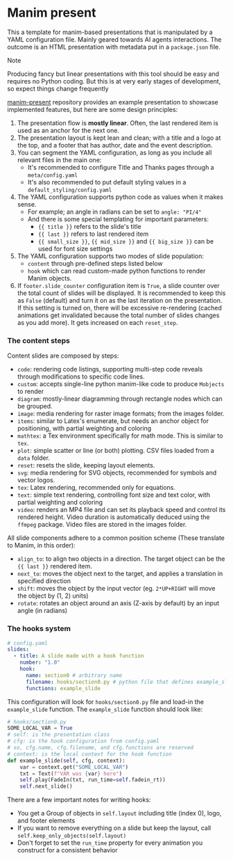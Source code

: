 # Manim present

This a template for manim-based presentations that is manipulated by a YAML configuration file.
Mainly geared towards AI agents interactions. The outcome is an HTML presentation with metadata
put in a `package.json` file.

> [!NOTE]
> Producing fancy but linear presentations with this tool should be easy and requires no
> Python coding. But this is at very early stages of development, so expect things
> change frequently

[manim-present](https://github.com/FoamScience/manim-present) repository provides an example presentation
to showcase implemented features, but here are some design principles:

1. The presentation flow is **mostly linear**. Often, the last rendered item is used as an anchor
   for the next one.
1. The presentation layout is kept lean and clean; with a title and a logo at the top, and a footer
   that has author, date and the event description.
1. You can segment the YAML configuration, as long as you include all relevant files in the main one:
   - It's recommended  to configure Title and Thanks pages through a `meta/config.yaml`
   - It's also recommended to put default styling values in a `default_styling/config.yaml`
1. The YAML configuration supports python code as values when it makes sense.
   - For example; an angle in radians can be set to `angle: "PI/4"`
   - And there is some special templating for important parameters:
     - `{{ title }}` refers to the slide's title
     - `{{ last }}` refers to last rendered item
     - `{{ small_size }}`, `{{ mid_size }}` and `{{ big_size }}` can be used for font size settings
1. The YAML configuration supports two modes of slide population:
   - `content` through pre-defined steps listed below
   - `hook` which can read custom-made python functions to render Manim objects.
2. If `footer.slide_counter` configuration item is `True`, a slide counter over
   the total count of slides will be displayed. It is recommended to keep this as `False` (default)
   and turn it on as the last iteration on the presentation. If this setting is turned on, there
   will be excessive re-rendering (cached animations get invalidated because the total number of
   slides changes as you add more). It gets increased on each `reset_step`.

### The content steps

Content slides are composed by steps:
- `code`: rendering code listings, supporting multi-step code reveals through modifications
  to specific code lines.
- `custom`: accepts single-line python manim-like code to produce `Mobjects` to render
- `diagram`: mostly-linear diagramming through rectangle nodes which can be grouped.
- `image`: media rendering for raster image formats; from the images folder.
- `items`: similar to Latex's enumerate, but needs an anchor object for positioning, with
  partial weighting and coloring
- `mathtex`: a Tex environment specifically for math mode. This is similar to `tex`.
- `plot`: simple scatter or line (or both) plotting. CSV files loaded from a `data` folder.
- `reset`: resets the slide, keeping layout elements.
- `svg`: media rendering for SVG objects, recommended for symbols and vector logos.
- `tex`: Latex rendering, recommended only for equations.
- `text`: simple text rendering, controlling font size and text color,
  with partial weighting and coloring
- `video`: renders an MP4 file and can set its playback speed and control its rendered height.
  Video duration is automatically deduced using the `ffmpeg` package. Video files are stored in the
  images folder.

All slide components adhere to a common position scheme (These translate to Manim, in this order):
- `align_to`: to align two objects in a direction. The target object can be the `{{ last }}` rendered item.
- `next_to`: moves the object next to the target, and applies a translation in specified direction
- `shift`: moves the object by the input vector (eg. `2*UP+RIGHT` will move the object by (1, 2) units)
- `rotate`: rotates an object around an axis (Z-axis by default) by an input angle (in radians)

### The hooks system

```yaml
# config.yaml
slides:
  - title: A slide made with a hook function
    number: "1.0"
    hook:
      name: section0 # arbitrary name
      filename: hooks/section0.py # python file that defines example_slide()
      functions: example_slide
```

This configuration will look for `hooks/section0.py` file and load-in the `example_slide` function.
The `example_slide` function should look like:
```python
# hooks/section0.py
SOME_LOCAL_VAR = True
# self: is the presentation class
# cfg: is the hook configuration from config.yaml
# so, cfg.name, cfg.filename, and cfg.functions are reserved
# context: is the local context for the hook function 
def example_slide(self, cfg, context):
    var = context.get("SOME_LOCAL_VAR")
    txt = Text(f"VAR was {var} here")
    self.play(FadeIn(txt, run_time=self.fadein_rt))
    self.next_slide()
```

There are a few important notes for writing hooks:
- You get a Group of objects in `self.layout` including title (index 0), logo, and footer elements
- If you want to remove everything on a slide but keep the layout, call `self.keep_only_objects(self.layout)`
- Don't forget to set the `run_time` property for every animation you construct for a consistent 
  behavior
